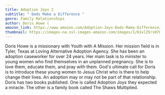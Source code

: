 ```yaml
---
title: Adoption Joys 2
subtitle: " Dads Make a Difference "
genre: Family Relationships
author: Doris Howe (
amazon_link: https://www.amazon.com/Adoption-Joys-Dads-Make-Difference/dp/164895488X/ref=tmm_pap_swatch_0?_encoding=UTF8&qid=1642686315&sr=8-1
thumbnail: https://images-na.ssl-images-amazon.com/images/I/61xlZ5rs07L.jpg
---
```

Doris Howe is a missionary with Youth with A Mission. Her mission field is in Tyler, Texas at Loving Alternative Adoption Agency. She has been an adoption caseworker for over 24 years. Her main task is to minister to young women who find themselves in an unplanned pregnancy. She is to love them, educate them, and pray with them. God's ultimate call for Doris is to introduce these young women to Jesus Christ who is there to help change their lives. An adoption may or may not be part of that relationship. Doris has two books published. One is called Adoption Joys they expected a miracle. The other is a family book called The Shaws Multiplied.
